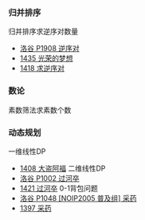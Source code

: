 ### 归并排序
归并排序求逆序对数量
- [洛谷 P1908 逆序对](https://www.luogu.com.cn/problem/P1908)
- [1435 光荣的梦想](http://101.33.249.58/problem.php?id=1435)
- [1418 求逆序对](http://101.33.249.58/problem.php?id=1418)
### 数论
素数筛法求素数个数
### 动态规划
一维线性DP
- [1408 大盗阿福](http://101.33.249.58/problem.php?id=1408)
二维线性DP
- [洛谷 P1002 过河卒](https://www.luogu.com.cn/problem/P1002)
- [1421 过河卒](http://101.33.249.58/problem.php?id=1421)
0-1背包问题
- [洛谷 P1048 [NOIP2005 普及组] 采药](https://www.luogu.com.cn/problem/P1048)
- [1397 采药](http://101.33.249.58/problem.php?id=1397)
